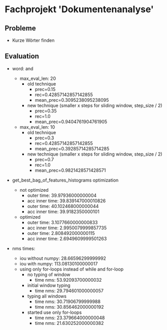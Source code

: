# Fachprojekt 'Dokumentenanalyse'

## Probleme

- Kurze Wörter finden

## Evaluation

- word: and
    - max_eval_len: 20
        - old technique
            - prec=0.15
            - rec=0.42857142857142855 
            - mean_prec=0.3095238095238095
        - new technique (smaller x steps for sliding window, step_size / 2)
            - prec=0.35
            - rec=1.0
            - mean_prec=0.9404761904761905
    - max_eval_len: 10
        - old technique
            - prec=0.3
            - rec=0.42857142857142855
            - mean_prec=0.39285714285714285
        - new technique (smaller x steps for sliding window, step_size / 2)
            - prec=0.7
            - rec=1.0
            - mean_prec=0.9821428571428571

- get_best_bag_of_features_histograms optimization
    - not optimized
        - outer time: 39.97936000000004
        - acc inner time: 39.839147000010826
        - outer time: 40.102468000000044
        - acc inner time: 39.9182350000101
    - optimized
        - outer time: 3.1077660000000833
        - acc inner time: 2.9950079999857735
        - outer time: 2.808492000000115
        - acc inner time: 2.6949609999501263

- nms times:
    - iou without numpy: 28.66596299999992
    - iou with numpy: 113.08130100000017
    - using only for-loops instead of while and for-loop
        - no typing of window
            - time nms: 53.92093700000032
        - initial window typing
            - time nms: 29.794601000000057
        - typing all windows
            - time nms: 30.71906799999988
            - time nms: 30.856462000000192
        - started use only for-loops
            - time nms: 23.379664000000048
            - time nms: 21.630252000000382


